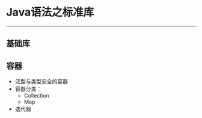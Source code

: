 # Java语法之标准库
--------------------------------------

## 基础库

## 容器
- 泛型与类型安全的容器
- 容器分类：
	- Collection
	- Map
- 迭代器
